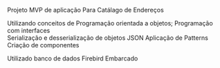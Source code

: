 Projeto MVP de aplicação Para Catálago de Endereços

Utilizando conceitos de 
  Programação orientada a objetos;
  Programação com interfaces  
  Serialização e desserialização de objetos JSON
  Aplicação de Patterns
  Criação de componentes

Utilizado banco de dados Firebird Embarcado
